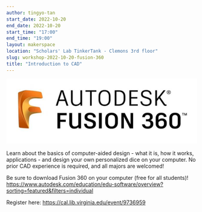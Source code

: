 ```yaml
---
author: tingyo-tan
start_date: 2022-10-20
end_date: 2022-10-20
start_time: "17:00"
end_time: "19:00"
layout: makerspace
location: "Scholars' Lab TinkerTank - Clemons 3rd floor"
slug: workshop-2022-10-20-fusion-360
title: "Introduction to CAD"
---
```


![Introduction to CAD](/assets/post-media/workshops/fusion-logo.png)

Learn about the basics of computer-aided design - what it is, how it works,
applications - and design your own personalized dice on your computer.
No prior CAD experience is required, and all majors are welcomed!

Be sure to download Fusion 360 on your computer (free for all students)! https://www.autodesk.com/education/edu-software/overview?sorting=featured&filters=individual

Register here: [https://cal.lib.virginia.edu/event/9736959 ](https://cal.lib.virginia.edu/event/9736959)
